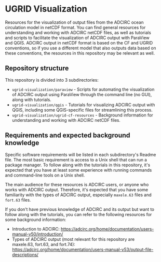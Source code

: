 # UGRID Visualization

Resources for the visualization of output files from the ADCIRC ocean circulation model in netCDF format. You can find general resources for understanding and working with ADCIRC netCDF files, as well as tutorials and scripts to facilitate the visualization of ADCIRC output with ParaView and QGIS. ADCIRC output in netCDF format is based on the CF and UGRID conventions, so if you use a different model that also outputs data based on these conventions, the resources in this repository may be relevant as well.

## Repository structure

This repository is divided into 3 subdirectories:

* `ugrid-visualization/paraview` - Scripts for automating the visualization of ADCIRC output using ParaView through the command line (no GUI), along with tutorials.
* `ugrid-visualization/qgis` - Tutorials for visualizing ADCIRC output with QGIS, including some QGIS-specific files for streamlining this process.
* `ugrid-visualization/ugrid-cf-resources` - Background information for understanding and working with ADCIRC netCDF files.

## Requirements and expected background knowledge

Specific software requirements will be listed in each subdirectory's Readme file. The most basic requirement is access to a Unix shell that can run a package manager. To follow along with the tutorials in this repository, it's expected that you have at least some experience with running commands and command-line tools on a Unix shell. 

The main audience for these resources is ADCIRC users, or anyone who works with ADCIRC output. Therefore, it's expected that you have some familiarity with the types of ADCIRC output, especially `maxele.63` files and `fort.63` files. 

If you don't have previous knowledge of ADCIRC and its output but want to follow along with the tutorials, you can refer to the following resources for some background information:
* Introduction to ADCIRC: https://adcirc.org/home/documentation/users-manual-v50/introduction/
* Types of ADCIRC output (most relevant for this repository are maxele.63, fort.63, and fort.74): https://adcirc.org/home/documentation/users-manual-v53/output-file-descriptions/

